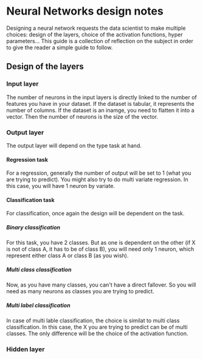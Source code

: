 # Neural Networks design notes

Designing a neural network requests the data scientist to make multiple choices: design of the layers, choice of the activation functions, hyper parameters...
This guide is a collection of reflection on the subject in order to give the reader a simple guide to follow.

## Design of the layers
### Input layer

The number of neurons in the input layers is directly linked to the number of features you have in your dataset.
If the dataset is tabular, it represents the number of columns.
If the dataset is an inamge, you need to flatten it into a vector. Then the number of neurons is the size of the vector.

### Output layer

The output layer will depend on the type task at hand.

#### Regression task

For a regression, generally the number of output will be set to 1 (what you are trying to predict). You might also try to do multi variate regression. In this case, you will have 1 neuron by variate.

#### Classification task

For classification, once again the design will be dependent on the task.

##### Binary classification

For this task, you have 2 classes. But as one is dependent on the other (if X is not of class A, it has to be of class B), you will need only 1 neuron, which represent either class A or class B (as you wish).

##### Multi class classification

Now, as you have many classes, you can't have a direct fallover. So you will need as many neurons as classes you are trying to predict.

##### Multi label classification

In case of multi lable classification, the choice is similat to multi class classification. In this case, the X you are trying to predict can be of multi classes. The only difference will be the choice of the activation function.

### Hidden layer

